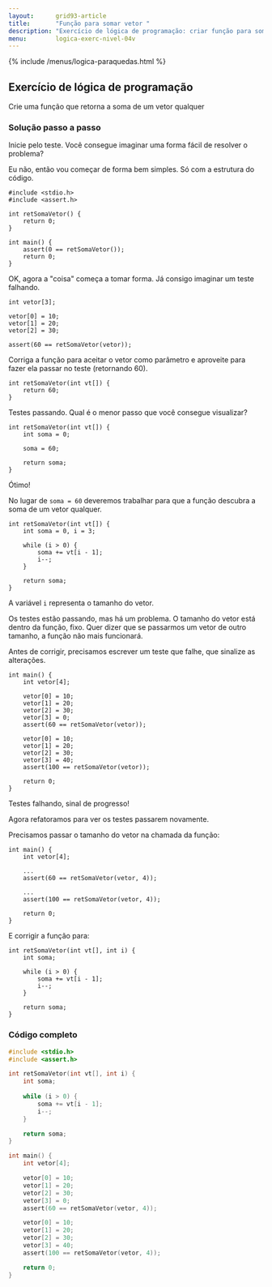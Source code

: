 ```yaml
---
layout:      grid93-article
title:       "Função para somar vetor "
description: "Exercício de lógica de programação: criar função para somar vetor."
menu:        logica-exerc-nivel-04v
---
```


{% include /menus/logica-paraquedas.html %}

Exercício de lógica de programação
---

Crie uma função que retorna a soma de um vetor qualquer



### Solução passo a passo

Inicie pelo teste. Você consegue imaginar uma forma fácil de resolver o problema? 

Eu não, então vou começar de forma bem simples. Só com a estrutura do código.

    #include <stdio.h>
    #include <assert.h>

    int retSomaVetor() {
        return 0;
    }

    int main() {
        assert(0 == retSomaVetor());
        return 0;
    }


OK, agora a "coisa" começa a tomar forma. Já consigo imaginar um teste falhando.

    int vetor[3];

    vetor[0] = 10;
    vetor[1] = 20;
    vetor[2] = 30;

    assert(60 == retSomaVetor(vetor));


Corriga a função para aceitar o vetor como parâmetro e aproveite para fazer ela passar no teste  (retornando 60).

    int retSomaVetor(int vt[]) {
        return 60;
    }

Testes passando. Qual é o menor passo que você consegue visualizar?

    int retSomaVetor(int vt[]) {
        int soma = 0;

        soma = 60;

        return soma;
    }

Ótimo!

No lugar de `soma = 60` deveremos trabalhar para que a função descubra a soma de um vetor qualquer.

    int retSomaVetor(int vt[]) {
        int soma = 0, i = 3;

        while (i > 0) {
            soma += vt[i - 1];
            i--;
        }

        return soma;
    }

A variável `i` representa o tamanho do vetor.

Os testes estão passando, mas há um problema. O tamanho do vetor está dentro da função, fixo. Quer dizer que se passarmos
um vetor de outro tamanho, a função não mais funcionará.

Antes de corrigir, precisamos escrever um teste que falhe, que sinalize as alterações.

    int main() {
        int vetor[4];

        vetor[0] = 10;
        vetor[1] = 20;
        vetor[2] = 30;
        vetor[3] = 0;
        assert(60 == retSomaVetor(vetor));

        vetor[0] = 10;
        vetor[1] = 20;
        vetor[2] = 30;
        vetor[3] = 40;
        assert(100 == retSomaVetor(vetor));

        return 0;
    }

Testes falhando, sinal de progresso!

Agora refatoramos para ver os testes passarem novamente.

Precisamos passar o tamanho do vetor na chamada da função:

    int main() {
        int vetor[4];

        ...
        assert(60 == retSomaVetor(vetor, 4));

        ...
        assert(100 == retSomaVetor(vetor, 4));

        return 0;
    }

E corrigir a função para:

    int retSomaVetor(int vt[], int i) {
        int soma;

        while (i > 0) {
            soma += vt[i - 1];
            i--;
        }

        return soma;
    }



### Código completo

```c
#include <stdio.h>
#include <assert.h>

int retSomaVetor(int vt[], int i) {
    int soma;
    
    while (i > 0) {
        soma += vt[i - 1];
        i--;
    }

    return soma;
}

int main() {
    int vetor[4];

    vetor[0] = 10;
    vetor[1] = 20;
    vetor[2] = 30;
    vetor[3] = 0;
    assert(60 == retSomaVetor(vetor, 4));

    vetor[0] = 10;
    vetor[1] = 20;
    vetor[2] = 30;
    vetor[3] = 40;
    assert(100 == retSomaVetor(vetor, 4));

    return 0;
}
```